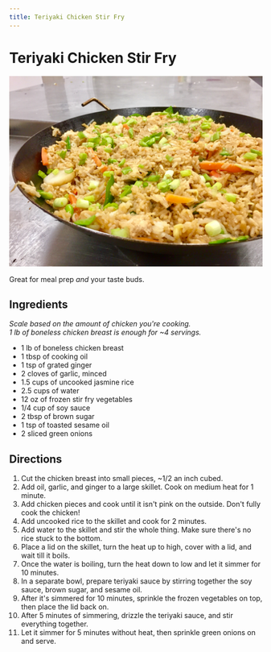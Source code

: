 ```yaml
---
title: Teriyaki Chicken Stir Fry
---
```


# Teriyaki Chicken Stir Fry

<div class="recipe-image">

![](../img/cooking/teriyaki-chicken-stir-fry.jpg)
</div>

Great for meal prep _and_ your taste buds.

## Ingredients
_Scale based on the amount of chicken you're cooking._ \
_1 lb of boneless chicken breast is enough for ~4 servings._

- 1 lb of boneless chicken breast
- 1 tbsp of cooking oil
- 1 tsp of grated ginger
- 2 cloves of garlic, minced
- 1.5 cups of uncooked jasmine rice
- 2.5 cups of water
- 12 oz of frozen stir fry vegetables
- 1/4 cup of soy sauce
- 2 tbsp of brown sugar
- 1 tsp of toasted sesame oil
- 2 sliced green onions

## Directions
1. Cut the chicken breast into small pieces, ~1/2 an inch cubed.
2. Add oil, garlic, and ginger to a large skillet. Cook on medium heat for 1 minute.
3. Add chicken pieces and cook until it isn't pink on the outside. Don't fully cook the chicken!
4. Add uncooked rice to the skillet and cook for 2 minutes.
5. Add water to the skillet and stir the whole thing. Make sure there's no rice stuck to the bottom.
6. Place a lid on the skillet, turn the heat up to high, cover with a lid, and wait till it boils.
7. Once the water is boiling, turn the heat down to low and let it simmer for 10 minutes.
8. In a separate bowl, prepare teriyaki sauce by stirring together the soy sauce, brown sugar, and sesame oil.
9. After it's simmered for 10 minutes, sprinkle the frozen vegetables on top, then place the lid back on.
10. After 5 minutes of simmering, drizzle the teriyaki sauce, and stir everything together.
11. Let it simmer for 5 minutes without heat, then sprinkle green onions on and serve.
